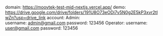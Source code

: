 domain: https://moovtek-test-mid-nextjs.vercel.app/
demo: https://drive.google.com/drive/folders/191U8O73eODi7v5N0g2E5kP3xvr2tlwZn?usp=drive_link
account:
    Admin:  
        username: admin@gmail.com
        password: 123456
    Operator: 
        username: user@gmail.com
        password: 123456